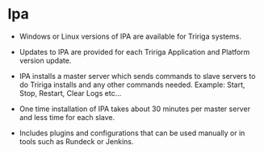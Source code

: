 # Ipa

 - Windows or Linux versions of IPA are available for Tririga systems.

 - Updates to IPA are provided for each Tririga Application and Platform version update.

 - IPA installs a master server which sends commands to slave servers to do Tririga installs and any other commands needed.  Example: Start, Stop, Restart, Clear Logs etc…

 - One time installation of IPA takes about 30 minutes per master server and less time for each slave.

 - Includes plugins and configurations that can be used manually or in tools such as Rundeck or Jenkins.

<!--stackedit_data:
eyJoaXN0b3J5IjpbMjAyNDM1MDA1Nl19
-->